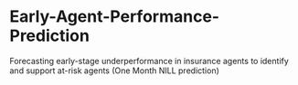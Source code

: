 # Early-Agent-Performance-Prediction
Forecasting early-stage underperformance in insurance agents to identify and support at-risk agents (One Month NILL prediction)